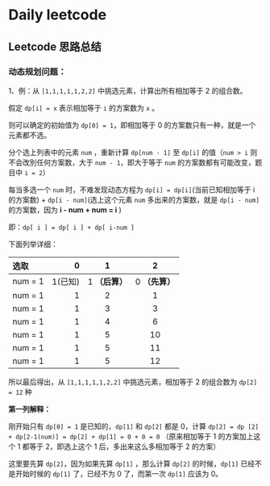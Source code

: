 # Daily leetcode

## Leetcode 思路总结

### 动态规划问题：

1、例：从  `[1,1,1,1,1,2,2]`  中挑选元素，计算出所有相加等于 2 的组合数。

假定 `dp[i] = x` 表示相加等于 `i` 的方案数为 `x` 。

则可以确定的初始值为 `dp[0] = 1`，即相加等于 0 的方案数只有一种，就是一个元素都不选。

分个选上列表中的元素 `num` ，重新计算 `dp[num - 1]` 至 `dp[i]` 的值（`num > i` 则不会改別任何方案数，大于 `num - 1`，即大于等于 `num` 的方案数都有可能改变，题目中 `i = 2`）

每当多选一个 `num` 时，不难发现动态方程为 `dp[i] = dp[i]`(当前已知相加等于 i 的方案数) + `dp[i - num]`(选上这个元素 `num` 多出来的方案数，就是 `dp[i - num]` 的方案数，因为 **i - num + num = i** )

即：`dp[ i ] = dp[ i ] + dp[ i-num ]`

下面列举详细：

 | 选取      |       0 |       1        |       2        |
 | :-------- | ------: | :------------: | :------------: |
 | num  =  1 | 1(已知) | 1 **（后算）** | 0 **（先算）** |
 | num  =  1 |       1 |       2        |       1        |
 | num  =  1 |       1 |       3        |       3        |
 | num  =  1 |       1 |       4        |       6        |
 | num  =  1 |       1 |       5        |       10       |
 | num  =  1 |       1 |       5        |       11       |
 | num  =  1 |       1 |       5        |       12       |

所以最后得出，从  `[1,1,1,1,1,2,2]`  中挑选元素，相加等于 2 的组合数为 `dp[2] = 12` 种

**第一列解释：**

刚开始只有 `dp[0] = 1` 是已知的，`dp[1]` 和 `dp[2]` 都是 0，计算 `dp[2] = dp [2]  + dp[2-1(num)] = dp[2] + dp[1] = 0 + 0 = 0` （原来相加等于 1 的方案加上这个 1 都等于 2，即选上这个 1 后，多出来这么多相加等于 2 的方案）

这里要先算 `dp[2]`，因为如果先算 `dp[1]` ，那么计算 `dp[2]` 的时候，`dp[1]` 已经不是开始时候的 `dp[1]` 了，已经不为 0 了，而第一次 `dp[1]` 应该为 0。